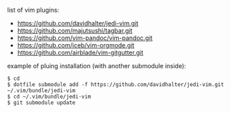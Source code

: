 list of vim plugins:

 * <https://github.com/davidhalter/jedi-vim.git>
 * <https://github.com/majutsushi/tagbar.git>
 * <https://github.com/vim-pandoc/vim-pandoc.git>
 * <https://github.com/jceb/vim-orgmode.git>
 * <https://github.com/airblade/vim-gitgutter.git>

example of pluing installation (with another submodule inside):

~~~
$ cd
$ dotfile submodule add -f https://github.com/davidhalter/jedi-vim.git ~/.vim/bundle/jedi-vim
$ cd ~/.vim/bundle/jedi-vim
$ git submodule update
~~~
